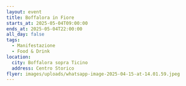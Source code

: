 ```yaml
---
layout: event
title: Boffalora in Fiore
starts_at: 2025-05-04T09:00:00
ends_at: 2025-05-04T22:00:00
all_day: false
tags:
  - Manifestazione
  - Food & Drink
location:
  city: Boffalora sopra Ticino
  address: Centro Storico
flyer: images/uploads/whatsapp-image-2025-04-15-at-14.01.59.jpeg
---
```

